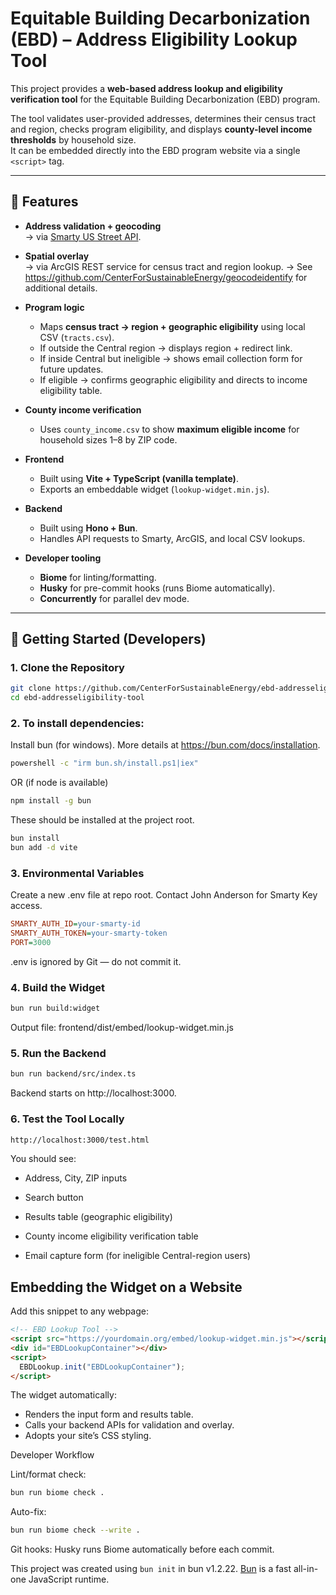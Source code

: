 # Equitable Building Decarbonization (EBD) – Address Eligibility Lookup Tool

This project provides a **web-based address lookup and eligibility verification tool** for the Equitable Building Decarbonization (EBD) program.

The tool validates user-provided addresses, determines their census tract and region, checks program eligibility, and displays **county-level income thresholds** by household size.  
It can be embedded directly into the EBD program website via a single `<script>` tag.

---

## 🌟 Features

- **Address validation + geocoding**  
  → via [Smarty US Street API](https://www.smarty.com/products/us-street-api).

- **Spatial overlay**  
  → via ArcGIS REST service for census tract and region lookup.
  → See https://github.com/CenterForSustainableEnergy/geocodeidentify for additional details.

- **Program logic**
  - Maps **census tract → region + geographic eligibility** using local CSV (`tracts.csv`).
  - If outside the Central region → displays region + redirect link.
  - If inside Central but ineligible → shows email collection form for future updates.
  - If eligible → confirms geographic eligibility and directs to income eligibility table.

- **County income verification**  
  - Uses `county_income.csv` to show **maximum eligible income** for household sizes 1–8 by ZIP code.

- **Frontend**
  - Built using **Vite + TypeScript (vanilla template)**.
  - Exports an embeddable widget (`lookup-widget.min.js`).

- **Backend**
  - Built using **Hono + Bun**.
  - Handles API requests to Smarty, ArcGIS, and local CSV lookups.

- **Developer tooling**
  - **Biome** for linting/formatting.
  - **Husky** for pre-commit hooks (runs Biome automatically).
  - **Concurrently** for parallel dev mode.

---

## 🚀 Getting Started (Developers)

### 1. Clone the Repository

```bash
git clone https://github.com/CenterForSustainableEnergy/ebd-addresseligibility-tool.git
cd ebd-addresseligibility-tool
```

### 2. To install dependencies:

Install bun (for windows). More details at https://bun.com/docs/installation.

```bash
powershell -c "irm bun.sh/install.ps1|iex"
```

OR (if node is available)

```bash
npm install -g bun
```

These should be installed at the project root. 

```bash
bun install
bun add -d vite
```

### 3. Environmental Variables
Create a new .env file at repo root. Contact John Anderson for Smarty Key access. 

```ini
SMARTY_AUTH_ID=your-smarty-id
SMARTY_AUTH_TOKEN=your-smarty-token
PORT=3000
```
.env is ignored by Git — do not commit it.

### 4. Build the Widget

```bash
bun run build:widget
```
Output file:
frontend/dist/embed/lookup-widget.min.js

### 5. Run the Backend

```bash
bun run backend/src/index.ts
```
Backend starts on http://localhost:3000.

### 6. Test the Tool Locally

```bash
http://localhost:3000/test.html
```

You should see:

* Address, City, ZIP inputs

* Search button

* Results table (geographic eligibility)

* County income eligibility verification table

* Email capture form (for ineligible Central-region users)


## Embedding the Widget on a Website

Add this snippet to any webpage:

```html
<!-- EBD Lookup Tool -->
<script src="https://yourdomain.org/embed/lookup-widget.min.js"></script>
<div id="EBDLookupContainer"></div>
<script>
  EBDLookup.init("EBDLookupContainer");
</script>
```

The widget automatically:
* Renders the input form and results table.
* Calls your backend APIs for validation and overlay.
* Adopts your site’s CSS styling.


Developer Workflow

Lint/format check:

```bash
bun run biome check .
```

Auto-fix:

```bash
bun run biome check --write .
```

Git hooks: Husky runs Biome automatically before each commit.

This project was created using `bun init` in bun v1.2.22. [Bun](https://bun.com) is a fast all-in-one JavaScript runtime.
